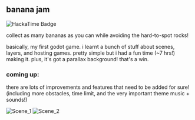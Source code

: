 ## banana jam
![HackaTime Badge](https://hackatime-badge.hackclub.com/U07CMBTF5K9/banana-jam)

collect as many bananas as you can while avoiding the hard-to-spot rocks!

basically, my first godot game. i learnt a bunch of stuff about scenes, layers, and hosting games. pretty simple but i had a fun time (~7 hrs!) making it. plus, it's got a parallax background! that's a win.
### coming up:
there are lots of improvements and features that need to be added for sure! (including more obstacles, time limit, and the very important theme music + sounds!)

![Scene_1](https://github.com/user-attachments/assets/9dd5a020-26da-4dba-a63e-08995bcb49d7)
![Scene_2](https://github.com/user-attachments/assets/0dc2df4a-4d68-4d49-9977-a528728efb1b)
